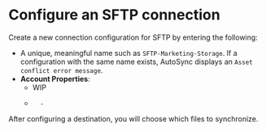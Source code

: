 # Configure an SFTP connection

Create a new connection configuration for SFTP by entering the following:

-   A unique, meaningful name such as `SFTP-Marketing-Storage`. If a configuration with the same name exists, AutoSync displays an `Asset conflict error message`.
-   **Account Properties**:
    -   WIP
    -       -   
After configuring a destination, you will choose which files to synchronize.

